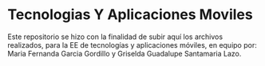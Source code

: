 # Tecnologias Y Aplicaciones Moviles

Este repositorio se hizo con la finalidad de subir aquí los archivos realizados, para la EE de tecnologías y aplicaciones móviles, en equipo por: Maria Fernanda Garcia Gordillo y Griselda Guadalupe Santamaria Lazo. 
